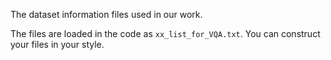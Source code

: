 The dataset information files used in our work.

The files are loaded in the code as `xx_list_for_VQA.txt`. You can construct your files in your style.
